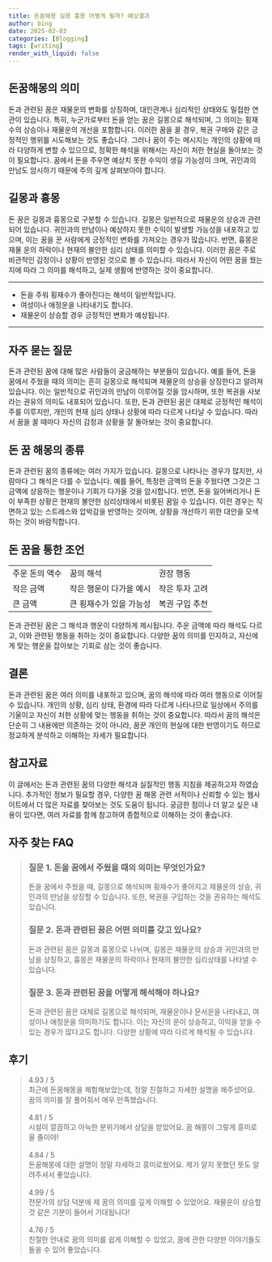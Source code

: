 ```yaml
---
title: 돈꿈해몽 길몽 흉몽 어떻게 될까? 예상결과
author: bing
date: 2025-02-03
categories: [Blogging]
tags: [writing]
render_with_liquid: false
---
```



<h2 id='돈꿈해몽의의미'>돈꿈해몽의 의미</h2>

<p>돈과 관련된 꿈은 재물운의 변화를 상징하며, 대인관계나 심리적인 상태와도 밀접한 연관이 있습니다. 특히, 누군가로부터 돈을 얻는 꿈은 길몽으로 해석되며, 그 의미는 횡재수의 상승이나 재물운의 개선을 포함합니다. 이러한 꿈을 꿀 경우, 복권 구매와 같은 긍정적인 행위를 시도해보는 것도 좋습니다. 그러나 꿈이 주는 메시지는 개인의 상황에 따라 다양하게 변할 수 있으므로, 정확한 해석을 위해서는 자신이 처한 현실을 돌아보는 것이 필요합니다. 꿈에서 돈을 주우면 예상치 못한 수익이 생길 가능성이 크며, 귀인과의 만남도 암시하기 때문에 주의 깊게 살펴보아야 합니다.</p>

<h2 id='길몽과흉몽'>길몽과 흉몽</h2>

<p>돈 꿈은 길몽과 흉몽으로 구분할 수 있습니다. 길몽은 일반적으로 재물운의 상승과 관련되어 있습니다. 귀인과의 만남이나 예상하지 못한 수익이 발생할 가능성을 내포하고 있으며, 이는 꿈을 꾼 사람에게 긍정적인 변화를 가져오는 경우가 많습니다. 반면, 흉몽은 재물 운의 하락이나 현재의 불안한 심리 상태를 의미할 수 있습니다. 이러한 꿈은 주로 비관적인 감정이나 상황이 반영된 것으로 볼 수 있습니다. 따라서 자신이 어떤 꿈을 꿨는지에 따라 그 의미를 해석하고, 실제 생활에 반영하는 것이 중요합니다.</p>

<hr />

<ul>
    <li>돈을 주워 횡재수가 좋아진다는 해석이 일반적입니다.</li>
    <li>여성이나 애정운을 나타내기도 합니다.</li>
    <li>재물운이 상승할 경우 긍정적인 변화가 예상됩니다.</li>
</ul>

<hr />

<h2 id='자주묻는질문'>자주 묻는 질문</h2>

<p>돈과 관련된 꿈에 대해 많은 사람들이 궁금해하는 부분들이 있습니다. 예를 들어, 돈을 꿈에서 주웠을 때의 의미는 흔히 길몽으로 해석되며 재물운의 상승을 상징한다고 알려져 있습니다. 이는 일반적으로 귀인과의 만남이 이루어질 것을 암시하며, 또한 복권을 사보라는 권유의 의미도 내포되어 있습니다. 또한, 돈과 관련된 꿈은 대체로 긍정적인 해석이 주를 이루지만, 개인의 현재 심리 상태나 상황에 따라 다르게 나타날 수 있습니다. 따라서 꿈을 꿀 때마다 자신의 감정과 상황을 잘 돌아보는 것이 중요합니다.</p>

<h2 id='돈꿈해몽상세'>돈 꿈 해몽의 종류</h2>

<p>돈과 관련된 꿈의 종류에는 여러 가지가 있습니다. 길몽으로 나타나는 경우가 많지만, 사람마다 그 해석은 다를 수 있습니다. 예를 들어, 특정한 금액의 돈을 주웠다면 그것은 그 금액에 상응하는 행운이나 기회가 다가올 것을 암시합니다. 반면, 돈을 잃어버리거나 돈이 부족한 상황은 현재의 불안한 심리상태에서 비롯된 꿈일 수 있습니다. 이런 경우는 직면하고 있는 스트레스와 압박감을 반영하는 것이며, 상황을 개선하기 위한 대안을 모색하는 것이 바람직합니다.</p>

<h2 id='돈꿈을통한조언'>돈 꿈을 통한 조언</h2>

<table>
    <tr>
        <td>주운 돈의 액수</td>
        <td>꿈의 해석</td>
        <td>권장 행동</td>
    </tr>
    <tr>
        <td>작은 금액</td>
        <td>작은 행운이 다가올 예시</td>
        <td>작은 투자 고려</td>
    </tr>
    <tr>
        <td>큰 금액</td>
        <td>큰 횡재수가 있을 가능성</td>
        <td>복권 구입 추천</td>
    </tr>
</table>

<p>돈과 관련된 꿈은 그 해석과 행운이 다양하게 제시됩니다. 주운 금액에 따라 해석도 다르고, 이와 관련된 행동을 취하는 것이 중요합니다. 다양한 꿈의 의미를 인지하고, 자신에게 맞는 행운을 잡아보는 기회로 삼는 것이 좋습니다.</p>

<h2 id='결론'>결론</h2>

<p>돈과 관련된 꿈은 여러 의미를 내포하고 있으며, 꿈의 해석에 따라 여러 행동으로 이어질 수 있습니다. 개인의 상황, 심리 상태, 환경에 따라 다르게 나타나므로 일상에서 주의를 기울이고 자신이 처한 상황에 맞는 행동을 취하는 것이 중요합니다. 따라서 꿈의 해석은 단순히 그 내용에만 의존하는 것이 아니라, 꿈꾼 개인의 현실에 대한 반영이기도 하므로 정교하게 분석하고 이해하는 자세가 필요합니다.</p>

<h2 id='참고자료'>참고자료</h2>

<p>이 글에서는 돈과 관련된 꿈의 다양한 해석과 실질적인 행동 지침을 제공하고자 하였습니다. 추가적인 정보가 필요할 경우, 다양한 꿈 해몽 관련 서적이나 신뢰할 수 있는 웹사이트에서 더 많은 자료를 찾아보는 것도 도움이 됩니다. 궁금한 점이나 더 알고 싶은 내용이 있다면, 여러 자료를 함께 참고하여 종합적으로 이해하는 것이 좋습니다.</p>


<h2 id='자주_찾는_FAQ'>자주 찾는 FAQ</h2>
<div itemscope="" itemtype="https://schema.org/FAQPage"> 
<blockquote> 
<div itemscope="" itemprop="mainEntity" itemtype="https://schema.org/Question"> 
<h3 itemprop="name">질문 1. 돈을 꿈에서 주웠을 때의 의미는 무엇인가요?</h3> 
<div itemscope="" itemprop="acceptedAnswer" itemtype="https://schema.org/Answer"> 
<span itemprop="text"> 
<p>돈을 꿈에서 주웠을 때, 길몽으로 해석되며 횡재수가 좋아지고 재물운의 상승, 귀인과의 만남을 상징할 수 있습니다. 또한, 복권을 구입하는 것을 권유하는 해석도 있습니다.</p> 
</span> 
</div> 
</div> 
<div itemscope="" itemprop="mainEntity" itemtype="https://schema.org/Question"> 
<h3 itemprop="name">질문 2. 돈과 관련된 꿈은 어떤 의미를 갖고 있나요?</h3> 
<div itemscope="" itemprop="acceptedAnswer" itemtype="https://schema.org/Answer"> 
<span itemprop="text"> 
<p>돈과 관련된 꿈은 길몽과 흉몽으로 나뉘며, 길몽은 재물운의 상승과 귀인과의 만남을 상징하고, 흉몽은 재물운의 하락이나 현재의 불안한 심리상태를 나타낼 수 있습니다.</p> 
</span> 
</div> 
</div> 
<div itemscope="" itemprop="mainEntity" itemtype="https://schema.org/Question"> 
<h3 itemprop="name">질문 3. 돈과 관련된 꿈을 어떻게 해석해야 하나요?</h3> 
<div itemscope="" itemprop="acceptedAnswer" itemtype="https://schema.org/Answer"> 
<span itemprop="text"> 
<p>돈과 관련된 꿈은 대체로 길몽으로 해석되며, 재물운이나 문서운을 나타내고, 여성이나 애정운을 의미하기도 합니다. 이는 자신의 운이 상승하고, 이익을 얻을 수 있는 경우가 많다고도 합니다. 다양한 상황에 따라 다르게 해석될 수 있습니다.</p> 
</span> 
</div> 
</div> 
</blockquote> 
</div>
<h2 id='후기'>후기</h2>
<div itemscope itemtype="https://schema.org/Product">
  <blockquote>
  <div itemprop="review" itemscope itemtype="https://schema.org/Review">
      <div itemprop="reviewRating" itemscope itemtype="https://schema.org/Rating"> <span itemprop="ratingValue">4.93</span> / <span itemprop="bestRating">5</span> </div>
      <span itemprop="reviewBody">최근에 돈꿈해몽을 체험해보았는데, 정말 친절하고 자세한 설명을 해주셨어요. 꿈의 의미를 잘 풀어줘서 매우 만족했습니다.</span>
  </div>
  <br>
  <div itemprop="review" itemscope itemtype="https://schema.org/Review">
      <div itemprop="reviewRating" itemscope itemtype="https://schema.org/Rating"> <span itemprop="ratingValue">4.81</span> / <span itemprop="bestRating">5</span> </div>
      <span itemprop="reviewBody">시설이 깔끔하고 아늑한 분위기에서 상담을 받았어요. 꿈 해몽이 그렇게 흥미로울 줄이야!</span>
  </div>
  <br>
  <div itemprop="review" itemscope itemtype="https://schema.org/Review">
      <div itemprop="reviewRating" itemscope itemtype="https://schema.org/Rating"> <span itemprop="ratingValue">4.84</span> / <span itemprop="bestRating">5</span> </div>
      <span itemprop="reviewBody">돈꿈해몽에 대한 설명이 정말 자세하고 흥미로웠어요. 제가 알지 못했던 뜻도 알려주셔서 좋았습니다.</span>
  </div>
  <br>
  <div itemprop="review" itemscope itemtype="https://schema.org/Review">
      <div itemprop="reviewRating" itemscope itemtype="https://schema.org/Rating"> <span itemprop="ratingValue">4.99</span> / <span itemprop="bestRating">5</span> </div>
      <span itemprop="reviewBody">전문가의 상담 덕분에 제 꿈의 의미를 깊게 이해할 수 있었어요. 재물운이 상승할 것 같은 기분이 들어서 기대됩니다!</span>
  </div>
  <br>
  <div itemprop="review" itemscope itemtype="https://schema.org/Review">
      <div itemprop="reviewRating" itemscope itemtype="https://schema.org/Rating"> <span itemprop="ratingValue">4.76</span> / <span itemprop="bestRating">5</span> </div>
      <span itemprop="reviewBody">친절한 안내로 꿈의 의미를 쉽게 이해할 수 있었고, 꿈에 관한 다양한 이야기들도 들을 수 있어 좋았습니다.</span>
  </div>
  </blockquote>
</div>
